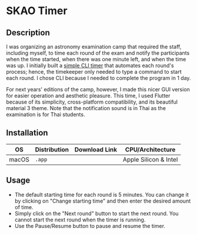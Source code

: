 # SKAO Timer

## Description
I was organizing an astronomy examination camp that required the staff, including
myself, to time each round of the exam and notify the participants when the time started,
when there was one minute left, and when the time was up. I initially built a
[simple CLI timer](https://github.com/polya2005/SKAO-timer)
that automates each round's process; hence, the timekeeper only needed to type a command to start
each round. I chose CLI because I needed to complete the program in 1 day.

For next years' editions of the camp, however, I made this nicer GUI version
for easier operation and aesthetic pleasure. This time, I used Flutter because of its
simplicity, cross-platform compatibility, and its beautiful material 3 theme. Note that the
notification sound is in Thai as the examination is for Thai students.

## Installation

|OS|Distribution|Download Link|CPU/Architecture|
|---|---|---|---|
|macOS|`.app`||Apple Silicon & Intel|

## Usage
- The default starting time for each round is 5 minutes. You can change it by clicking on
  "Change starting time" and then enter the desired amount of time.
- Simply click on the "Next round" button to start the next round. You cannot start the next
  round when the timer is running.
- Use the Pause/Resume button to pause and resume the timer.
